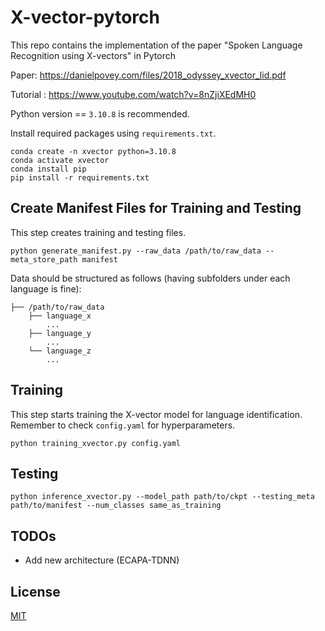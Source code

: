 # X-vector-pytorch
This repo contains the implementation of the paper "Spoken Language Recognition using X-vectors" in Pytorch

Paper: https://danielpovey.com/files/2018_odyssey_xvector_lid.pdf

Tutorial : https://www.youtube.com/watch?v=8nZjiXEdMH0

Python version == `3.10.8` is recommended.

Install required packages using `requirements.txt`.
```bash=
conda create -n xvector python=3.10.8
conda activate xvector
conda install pip
pip install -r requirements.txt
```

## Create Manifest Files for Training and Testing

This step creates training and testing files.

```bash=
python generate_manifest.py --raw_data /path/to/raw_data --meta_store_path manifest 
```

Data should be structured as follows (having subfolders under each language is fine):

```bash=
├── /path/to/raw_data
    ├── language_x
        ...
    ├── language_y
        ...
    └── language_z
        ...
```

<!-- ## Offline Fearture Extracting

You can choose to either extract features offline or do it while training (online).

Note: Extracting offline doesn't seem to speed up training by a lot.

```bash=
python feature_extraction.py  --raw_data /path/to/raw_data --meta_store_path manifest             
```

The extracted features will be stored as follows:

```bash=
├── /path/to/raw_data
    ├── train
        ...
    ├── validation
        ...
    └── test
        ...
``` -->

## Training
This step starts training the X-vector model for language identification. Remember to check `config.yaml` for hyperparameters.

```bash=
python training_xvector.py config.yaml
```

## Testing

```bash=
python inference_xvector.py --model_path path/to/ckpt --testing_meta path/to/manifest --num_classes same_as_training
```

## TODOs

* Add new architecture (ECAPA-TDNN)

## License
[MIT](https://choosealicense.com/licenses/mit/)
